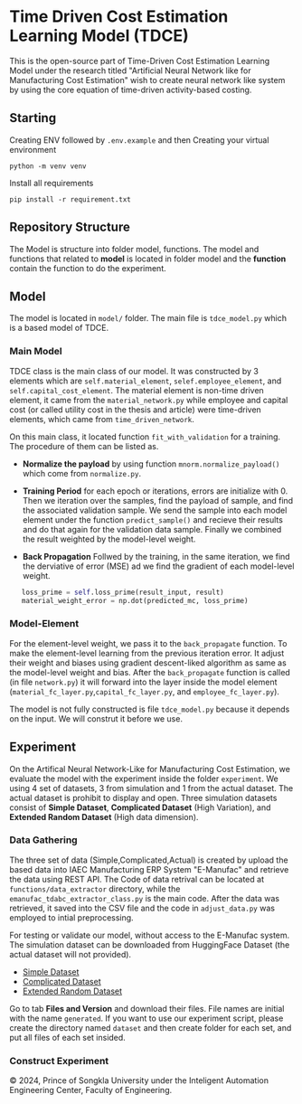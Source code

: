 # Time Driven Cost Estimation Learning Model (TDCE)

This is the open-source part of Time-Driven Cost Estimation Learning Model under the research titled "Artificial Neural Network like for Manufacturing Cost Estimation" wish to create neural network like system by using the core equation of time-driven activity-based costing.

## Starting

Creating ENV followed by `.env.example` and then Creating your virtual environment

```
python -m venv venv
```

Install all requirements

```
pip install -r requirement.txt
```

## Repository Structure

The Model is structure into folder model, functions. The model and functions that related to **model** is located in folder model and the **function** contain the function to do the experiment.

## Model

The model is located in `model/` folder. The main file is `tdce_model.py` which is a based model of TDCE.

### Main Model

TDCE class is the main class of our model. It was constructed by 3 elements which are `self.material_element`, `selef.employee_element`, and `self.capital_cost_element`. The material element is non-time driven element, it came from the `material_network.py` while employee and capital cost (or called utility cost in the thesis and article) were time-driven elements, which came from `time_driven_network`.

On this main class, it located function `fit_with_validation` for a training. The procedure of them can be listed as.

- **Normalize the payload** by using function `mnorm.normalize_payload()` which come from `normalize.py`.

- **Training Period** for each epoch or iterations, errors are initialize with 0. Then we iteration over the samples, find the payload of sample, and find the associated validation sample. We send the sample into each model element under the function `predict_sample()` and recieve their results and do that again for the validation data sample. Finally we combined the result weighted by the model-level weight.

- **Back Propagation** Follwed by the training, in the same iteration, we find the derviative of error (MSE) ad we find the gradient of each model-level weight.

```python
   loss_prime = self.loss_prime(result_input, result)
   material_weight_error = np.dot(predicted_mc, loss_prime)

```

### Model-Element

For the element-level weight, we pass it to the `back_propagate` function. To make the element-level learning from the previous iteration error. It adjust their weight and biases using gradient descent-liked algorithm as same as the model-level weight and bias. After the `back_propagate` function is called (in file `network.py`) it will forward into the layer inside the model element (`material_fc_layer.py`,`capital_fc_layer.py`, and `employee_fc_layer.py`).

The model is not fully constructed is file `tdce_model.py` because it depends on the input. We will construt it before we use.

## Experiment

On the Artifical Neural Network-Like for Manufacturing Cost Estimation, we evaluate the model with the experiment inside the folder `experiment`. We using 4 set of datasets, 3 from simulation and 1 from the actual dataset. The actual dataset is prohibit to display and open. Three simulation datasets consist of **Simple Dataset**, **Complicated Dataset** (High Variation), and **Extended Random Dataset** (High data dimension).

### Data Gathering

The three set of data (Simple,Complicated,Actual) is created by upload the based data into IAEC Manufacturing ERP System "E-Manufac" and retrieve the data using REST API. The Code of data retrival can be located at `functions/data_extractor` directory, while the `emanufac_tdabc_extractor_class.py` is the main code. After the data was retrieved, it saved into the CSV file and the code in `adjust_data.py` was employed to intial preprocessing.

For testing or validate our model, without access to the E-Manufac system. The simulation dataset can be downloaded from HuggingFace Dataset (the actual dataset will not provided).

- [Simple Dataset](https://huggingface.co/datasets/theethawats98/tdce-example-simple-dataset)
- [Complicated Dataset](https://huggingface.co/datasets/theethawats98/tdce-example-complicated-dataset)
- [Extended Random Dataset](https://huggingface.co/datasets/theethawats98/tdce-example-extended-random)

Go to tab **Files and Version** and download their files. File names are initial with the name `generated`. If you want to use our experiment script, please create the directory named `dataset` and then create folder for each set, and put all files of each set insided.

### Construct Experiment

&copy; 2024, Prince of Songkla University under the Inteligent Automation Engineering Center, Faculty of Engineering.
